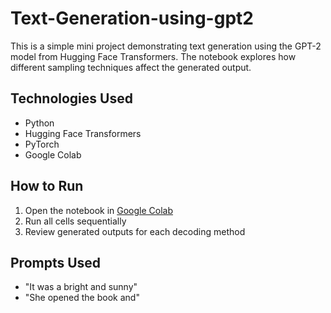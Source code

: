 # Text-Generation-using-gpt2

This is a simple mini project demonstrating text generation using the GPT-2 model from Hugging Face Transformers. The notebook explores how different sampling techniques affect the generated output.


## Technologies Used

- Python
- Hugging Face Transformers
- PyTorch
- Google Colab

## How to Run

1. Open the notebook in [Google Colab](https://colab.research.google.com/)
2. Run all cells sequentially
3. Review generated outputs for each decoding method

## Prompts Used

- "It was a bright and sunny"
- "She opened the book and"
